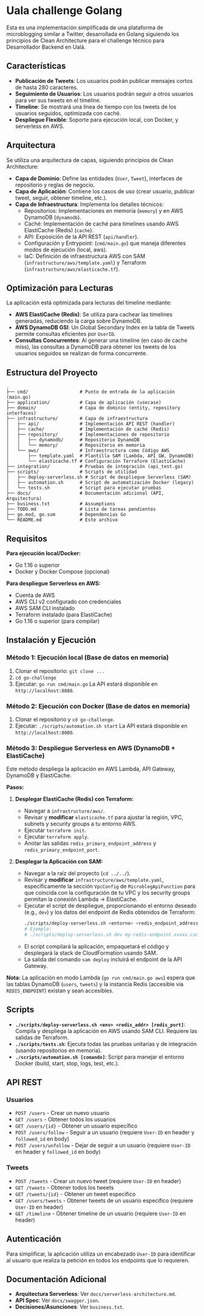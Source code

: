 # Uala challenge Golang

Esta es una implementación simplificada de una plataforma de microblogging similar a Twitter, desarrollada en Golang siguiendo los principios de Clean Architecture para el challenge técnico para Desarrollador Backend en Ualá.

## Características

- **Publicación de Tweets**: Los usuarios podrán publicar mensajes cortos de hasta 280 caracteres.
- **Seguimiento de Usuarios**: Los usuarios podrán seguir a otros usuarios para ver sus tweets en el timeline.
- **Timeline**: Se mostrará una línea de tiempo con los tweets de los usuarios seguidos, optimizada con caché.
- **Despliegue Flexible**: Soporte para ejecución local, con Docker, y serverless en AWS.

## Arquitectura

Se utiliza una arquitectura de capas, siguiendo principios de Clean Architecture:

- **Capa de Dominio**: Define las entidades (`User`, `Tweet`), interfaces de repositorio y reglas de negocio.
- **Capa de Aplicación**: Contiene los casos de uso (crear usuario, publicar tweet, seguir, obtener timeline, etc.).
- **Capa de Infraestructura**: Implementa los detalles técnicos:
    - Repositorios: Implementaciones en memoria (`memory`) y en AWS DynamoDB (`dynamodb`).
    - Caché: Implementación de caché para timelines usando AWS ElastiCache (Redis) (`cache`).
    - API: Exposición de la API REST (`api/handler`).
    - Configuración y Entrypoint: (`cmd/main.go`) que maneja diferentes modos de ejecución (local, aws).
    - IaC: Definición de infraestructura AWS con SAM (`infrastructure/aws/template.yaml`) y Terraform (`infrastructure/aws/elasticache.tf`).

## Optimización para Lecturas

La aplicación está optimizada para lecturas del timeline mediante:

- **AWS ElastiCache (Redis)**: Se utiliza para cachear las timelines generadas, reduciendo la carga sobre DynamoDB.
- **AWS DynamoDB GSI**: Un Global Secondary Index en la tabla de Tweets permite consultas eficientes por `UserID`.
- **Consultas Concurrentes**: Al generar una timeline (en caso de cache miss), las consultas a DynamoDB para obtener los tweets de los usuarios seguidos se realizan de forma concurrente.

## Estructura del Proyecto

```
.
├── cmd/                   # Punto de entrada de la aplicación (main.go)
├── application/           # Capa de aplicación (usecase)
├── domain/                # Capa de dominio (entity, repository interfaces)
├── infrastructure/        # Capa de infraestructura
│   ├── api/               # Implementación API REST (handler)
│   ├── cache/             # Implementación de caché (Redis)
│   ├── repository/        # Implementaciones de repositorio
│   │   ├── dynamodb/      # Repositorio DynamoDB
│   │   └── memory/        # Repositorio en memoria
│   └── aws/               # Infraestructura como Código AWS
│       ├── template.yaml  # Plantilla SAM (Lambda, API GW, DynamoDB)
│       └── elasticache.tf # Configuración Terraform (ElastiCache)
├── integration/           # Pruebas de integración (api_test.go)
├── scripts/               # Scripts de utilidad
│   ├── deploy-serverless.sh # Script de despliegue Serverless (SAM)
│   ├── automation.sh      # Script de automatización Docker (legacy)
│   └── tests.sh           # Script para ejecutar pruebas
├── docs/                  # Documentación adicional (API, Arquitectura)
├── business.txt           # Assumptions
├── TODO.md                # Lista de tareas pendientes
├── go.mod, go.sum         # Dependencias Go
└── README.md              # Este archivo
```

## Requisitos

**Para ejecución local/Docker:**
- Go 1.16 o superior
- Docker y Docker Compose (opcional)

**Para despliegue Serverless en AWS:**
- Cuenta de AWS
- AWS CLI v2 configurado con credenciales
- AWS SAM CLI instalado
- Terraform instalado (para ElastiCache)
- Go 1.16 o superior (para compilar)

## Instalación y Ejecución

### Método 1: Ejecución local (Base de datos en memoria)

1.  Clonar el repositorio: `git clone ...`
2.  `cd go-challenge`
3.  Ejecutar: `go run cmd/main.go`
    La API estará disponible en `http://localhost:8080`.

### Método 2: Ejecución con Docker (Base de datos en memoria)

1.  Clonar el repositorio y `cd go-challenge`.
2.  Ejecutar: `./scripts/automation.sh start`
    La API estará disponible en `http://localhost:8080`.

### Método 3: Despliegue Serverless en AWS (DynamoDB + ElastiCache)

Este método despliega la aplicación en AWS Lambda, API Gateway, DynamoDB y ElastiCache.

**Pasos:**

1.  **Desplegar ElastiCache (Redis) con Terraform:**
    *   Navegar a `infrastructure/aws/`.
    *   Revisar y **modificar** `elasticache.tf` para ajustar la región, VPC, subnets y security groups a tu entorno AWS.
    *   Ejecutar `terraform init`.
    *   Ejecutar `terraform apply`.
    *   Anotar las salidas `redis_primary_endpoint_address` y `redis_primary_endpoint_port`.

2.  **Desplegar la Aplicación con SAM:**
    *   Navegar a la raíz del proyecto (`cd ../../`).
    *   Revisar y **modificar** `infrastructure/aws/template.yaml`, específicamente la sección `VpcConfig` de `MicroblogApiFunction` para que coincida con la configuración de tu VPC y los security groups permitan la conexión Lambda -> ElastiCache.
    *   Ejecutar el script de despliegue, proporcionando el entorno deseado (e.g., `dev`) y los datos del endpoint de Redis obtenidos de Terraform:
        ```bash
        ./scripts/deploy-serverless.sh <entorno> <redis_endpoint_address> [redis_endpoint_port]
        # Ejemplo:
        # ./scripts/deploy-serverless.sh dev my-redis-endpoint.xxxxx.cache.amazonaws.com
        ```
    *   El script compilará la aplicación, empaquetará el código y desplegará la stack de CloudFormation usando SAM.
    *   La salida del comando `sam deploy` incluirá el endpoint de la API Gateway.

**Nota:** La aplicación en modo Lambda (`go run cmd/main.go aws`) espera que las tablas DynamoDB (`users`, `tweets`) y la instancia Redis (accesible via `REDIS_ENDPOINT`) existan y sean accesibles.

## Scripts

- **`./scripts/deploy-serverless.sh <env> <redis_addr> [redis_port]`**: Compila y despliega la aplicación en AWS usando SAM CLI. Requiere las salidas de Terraform.
- **`./scripts/tests.sh`**: Ejecuta todas las pruebas unitarias y de integración (usando repositorios en memoria).
- **`./scripts/automation.sh [comando]`**: Script para manejar el entorno Docker (build, start, stop, logs, test, etc.).

## API REST

### Usuarios

- `POST /users` - Crear un nuevo usuario
- `GET /users` - Obtener todos los usuarios
- `GET /users/{id}` - Obtener un usuario específico
- `POST /users/follow` - Seguir a un usuario (requiere `User-ID` en header y `followed_id` en body)
- `POST /users/unfollow` - Dejar de seguir a un usuario (requiere `User-ID` en header y `followed_id` en body)

### Tweets

- `POST /tweets` - Crear un nuevo tweet (requiere `User-ID` en header)
- `GET /tweets` - Obtener todos los tweets
- `GET /tweets/{id}` - Obtener un tweet específico
- `GET /users/tweets` - Obtener tweets de un usuario específico (requiere `User-ID` en header)
- `GET /timeline` - Obtener timeline de un usuario (requiere `User-ID` en header)

## Autenticación

Para simplificar, la aplicación utiliza un encabezado `User-ID` para identificar al usuario que realiza la petición en todos los endpoints que lo requieren.

## Documentación Adicional

- **Arquitectura Serverless**: Ver `docs/serverless-architecture.md`.
- **API Spec**: Ver `docs/swagger.json`.
- **Decisiones/Asunciones**: Ver `business.txt`.